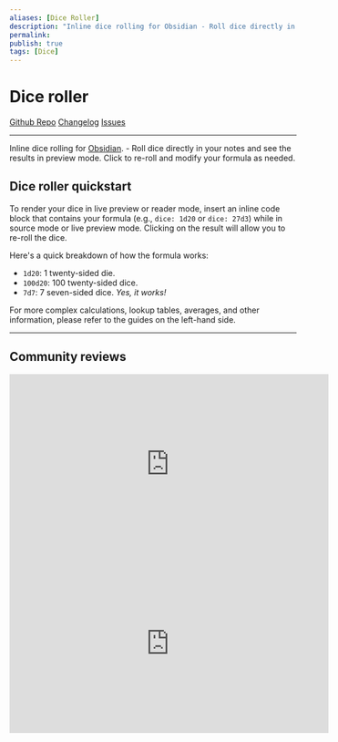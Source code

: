 ```yaml
---
aliases: [Dice Roller]
description: "Inline dice rolling for Obsidian - Roll dice directly in your notes and see the results instantaneously."
permalink: 
publish: true
tags: [Dice]
---
```


# Dice roller

[Github Repo](https://github.com/valentine195/obsidian-dice-roller "Repo") [Changelog](https://github.com/valentine195/obsidian-dice-roller/blob/799e72c12ae674672f31ed1d07b41d08fa6d3522/CHANGELOG.md "Changelog") [Issues](https://github.com/valentine195/obsidian-dice-roller/issues?q=is%3Aissue+is%3Aopen+sort%3Aupdated-desc "Issues")

---

Inline dice rolling for [Obsidian](http://obsidian.md "Obsidian"). - Roll dice directly in your notes and see the results in preview mode. Click to re-roll and modify your formula as needed.

## Dice roller quickstart

To render your dice in live preview or reader mode, insert an inline code block that contains your formula (e.g., `dice: 1d20` or `dice: 27d3`) while in source mode or live preview mode. Clicking on the result will allow you to re-roll the dice.

Here's a quick breakdown of how the formula works:

-   `1d20`: 1 twenty-sided die.
-   `100d20`: 100 twenty-sided dice.
-   `7d7`: 7 seven-sided dice. *Yes, it works!*

For more complex calculations, lookup tables, averages, and other information, please refer to the guides on the left-hand side.

---

## Community reviews

<div class="#pretty-vid">
<iframe width="560" height="315" src="https://www.youtube-nocookie.com/embed/GDbuo9YtSw8" title="YouTube video player" frameborder="0" allow="accelerometer; autoplay; clipboard-write; encrypted-media; gyroscope; picture-in-picture; web-share" allowfullscreen></iframe>

<iframe width="560" height="315" src="https://www.youtube-nocookie.com/embed/wHA5gzPOPPM" title="YouTube video player" frameborder="0" allow="accelerometer; autoplay; clipboard-write; encrypted-media; gyroscope; picture-in-picture; web-share" allowfullscreen></iframe>
</div>
